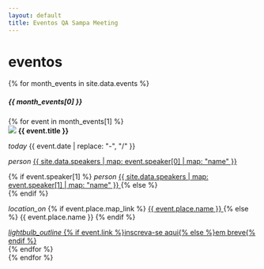 ```yaml
---
layout: default
title: Eventos QA Sampa Meeting
---
```


<div class="row"><div class="col s12"><h1 class="qasp-title">eventos</h1></div></div>
{% for month_events in site.data.events %}
<nav class="teal">
  <div class="nav-wrapper">
    <div class="row">
      <div class="col s12">
        <h5>{{ month_events[0] }}</h5>
      </div>
    </div>
  </div>
</nav>
<div class="row">
{% for event in month_events[1] %}
  <div class="col s12 l6 xl4">
    <div class="card white grey-text text-darken-4 qasp-event-card">
      <div class="card-image">
        <img src="/assets/img/events/thumbs/{{ event.image }}" class="responsive-img">
        <span class="card-title flow-text"><strong>{{ event.title }}</strong></span>
      </div>
      <div class="card-content">
        <p class="valign-wrapper">
          <i class="material-icons">today</i>
          {{ event.date | replace: "-", "/" }}
        </p>
        <p class="valign-wrapper">
          <i class="material-icons">person</i>
          <a href="{{ site.data.speakers | map: event.speaker[0] | map: "link" }}" target="_blank">
            {{ site.data.speakers | map: event.speaker[0] | map: "name" }}
          </a>
        </p>
        <p class="valign-wrapper">
          {% if event.speaker[1] %}
            <i class="material-icons">person</i>
            <a href="{{ site.data.speakers | map: event.speaker[1] | map: "link" }}" target="_blank">
            {{ site.data.speakers | map: event.speaker[1] | map: "name" }}
            </a>
          {% else %}
            <br>
          {% endif %}
        </p>
        <p class="valign-wrapper">
          <i class="material-icons">location_on</i>
          {% if event.place.map_link %}
            <a href="{{ event.place.map_link }}" target="_blank">
              {{ event.place.name }}
            </a>
          {% else %}
            {{ event.place.name }}
          {% endif %}
        </p>
      </div>
      <div class="card-action">
        <a href="{{ event.link }}" {% if event.link %}target="_blank"{% endif %} class="waves-effect waves-light btn">
          <i class="material-icons right">lightbulb_outline</i>
          {% if event.link %}inscreva-se aqui{% else %}em breve{% endif %}
        </a>
      </div>
    </div>
  </div>
{% endfor %}
</div>
{% endfor %}